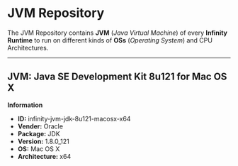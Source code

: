 JVM Repository
=============

The JVM Repository contains **JVM** (*Java Virtual Machine*) of every **Infinity Runtime** to run on different kinds of **OSs** (*Operating System*) and CPU Architectures.

----------

**JVM:** Java SE Development Kit 8u121 for Mac OS X
--------------------------------------------------------------


**Information**

- **ID:** infinity-jvm-jdk-8u121-macosx-x64
- **Vender:** Oracle
- **Package:** JDK
- **Version:** 1.8.0_121
- **OS:** Mac OS X
- **Architecture:** x64


